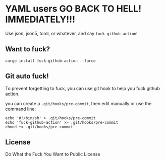 YAML users GO BACK TO HELL! IMMEDIATELY!!!
==========================================

Use json, json5, toml, or whatever, and say `fuck-github-action`!

## Want to fuck?

```shell
cargo install fuck-github-action --force
```

## Git auto fuck!

To prevent forgetting to fuck, you can use git hook to help you fuck github action.

you can create a `.git/hooks/pre-commit`, then edit manually or use the command line:

```shell
echo '#!/bin/sh' > .git/hooks/pre-commit
echo 'fuck-github-action' >> .git/hooks/pre-commit
chmod +x .git/hooks/pre-commit
```

## License

Do What the Fuck You Want to Public License
